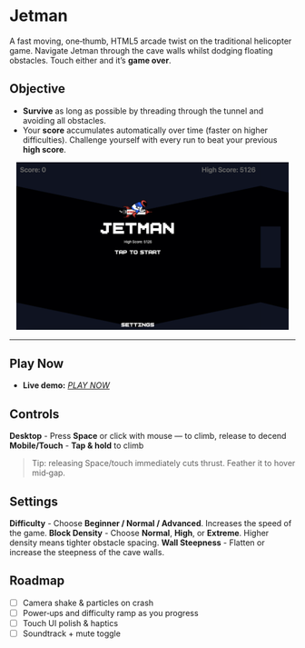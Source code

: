 # Jetman

A fast moving, one‑thumb, HTML5 arcade twist on the traditional helicopter game.
Navigate Jetman through the cave walls whilst dodging floating obstacles. Touch either and it’s **game over**.

## Objective
- **Survive** as long as possible by threading through the tunnel and avoiding all obstacles.
- Your **score** accumulates automatically over time (faster on higher difficulties). Challenge yourself with every run to beat your previous **high score**.

<p align="center">
  <img src="screenshot.png" alt="Jetman screenshot" width="480" />
</p>

---

## Play Now

* **Live demo:** [*PLAY NOW*](https://htmlpreview.github.io/?https://github.com/ads1230/jetmanHTML5/blob/main/jetman.html)

## Controls
**Desktop** - Press **Space** or click with mouse — to climb, release to decend
**Mobile/Touch** - **Tap & hold** to climb

> Tip: releasing Space/touch immediately cuts thrust. Feather it to hover mid‑gap.

## Settings
**Difficulty** - Choose **Beginner / Normal / Advanced**. Increases the speed of the game.
**Block Density** - Choose **Normal**, **High**, or **Extreme**. Higher density means tighter obstacle spacing.
**Wall Steepness** - Flatten or increase the steepness of the cave walls.


## Roadmap
* [ ] Camera shake & particles on crash
* [ ] Power‑ups and difficulty ramp as you progress
* [ ] Touch UI polish & haptics
* [ ] Soundtrack + mute toggle
